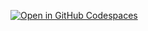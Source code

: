 [![Open in GitHub Codespaces](https://github.com/codespaces/badge.svg)](https://phucho0237-improved-fiesta-gwr4x6vvqxphvwv.github.dev/)